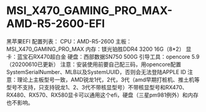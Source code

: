 # MSI_X470_GAMING_PRO_MAX-AMD-R5-2600-EFI
黑苹果EFI
配置列表：
CPU：AMD-R5-2600
主板：MSI_X470_GAMING_PRO_MAX
内存：镁光铂胜DDR4 3200 16G（8*2）
显卡：蓝宝石RX470超白金
硬盘：西部数据SN750 500G
引导工具：opencore 5.9（20200610已更新）
注意：安装使用前要自己配三码，用opencore配置SystemSerialNumber、MLB以及SystemUUID，否则会无法登陆APPLE ID
注意：理论上主板型号一致，AMD锐龙1代，2代，3代（amd早期打桩机、推土机等型号不支持，只支持锐龙1、2、3代不带核显型号）不带核显型号和RX470、RX480、RX570、RX580显卡可以通用这个efi，硬盘（三星pm981例外）和内存也不影响。

